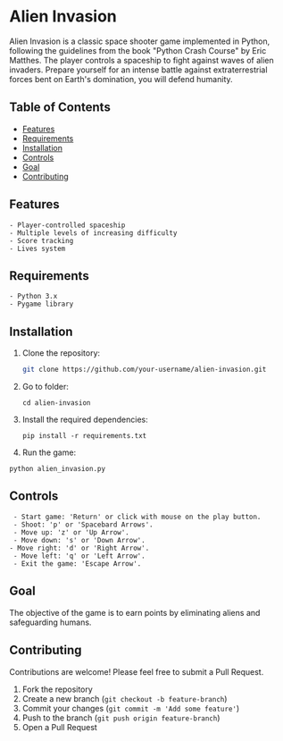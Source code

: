 # Alien Invasion

Alien Invasion is a classic space shooter game implemented in Python, following the guidelines from the book "Python Crash Course" by Eric Matthes. The player controls a spaceship to fight against waves of alien invaders.
Prepare yourself for an intense battle against extraterrestrial forces bent on Earth's domination, you will defend humanity.

## Table of Contents

   - [Features](#features)
   - [Requirements](#requirements)
   - [Installation](#installation)
   - [Controls](#controls)
   - [Goal](#goal)
   - [Contributing](#contributing)

## Features

    - Player-controlled spaceship
    - Multiple levels of increasing difficulty
    - Score tracking
    - Lives system

## Requirements

    - Python 3.x
    - Pygame library

## Installation

1. Clone the repository:
   ```bash
   git clone https://github.com/your-username/alien-invasion.git

2. Go to folder:
   ```
   cd alien-invasion

3. Install the required dependencies:
   ```
   pip install -r requirements.txt

4.	Run the game:
   ```
   python alien_invasion.py
   ```

## Controls

	 - Start game: 'Return' or click with mouse on the play button. 
	 - Shoot: 'p' or 'Spacebard Arrows'.
	 - Move up: 'z' or 'Up Arrow'.
	 - Move down: 's' or 'Down Arrow'.
    - Move right: 'd' or 'Right Arrow'.
	 - Move left: 'q' or 'Left Arrow'.
	 - Exit the game: 'Escape Arrow'.

## Goal 

The objective of the game is to earn points by eliminating aliens and safeguarding humans.

## Contributing

Contributions are welcome! Please feel free to submit a Pull Request.

  1. Fork the repository
  2. Create a new branch (`git checkout -b feature-branch`)
  3. Commit your changes (`git commit -m 'Add some feature'`)
  4. Push to the branch (`git push origin feature-branch`)
  5. Open a Pull Request